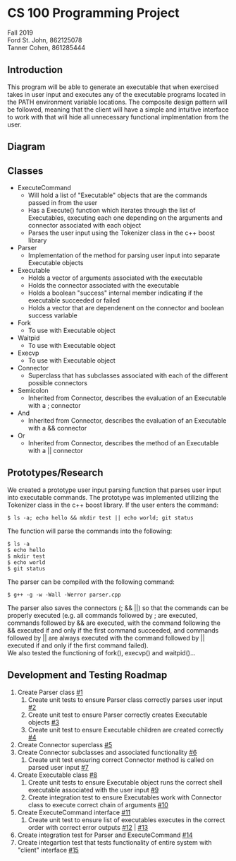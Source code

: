 # CS 100 Programming Project
Fall 2019  
Ford St. John, 862125078  
Tanner Cohen, 861285444

## Introduction
This program will be able to generate an executable that when exercised takes in user input and executes any of the executable programs located in the PATH environment variable locations.  The composite design pattern will be followed, meaning that the client will have a simple and intuitive interface to work with that will hide all unnecessary functional implmentation from the user.    

## Diagram

## Classes
* ExecuteCommand
  * Will hold a list of "Executable" objects that are the commands passed in from the user
  * Has a Execute() function which iterates through the list of Executables, executing each one depending on the arguments and connector associated with each object
  * Parses the user input using the Tokenizer class in the c++ boost library
* Parser
  * Implementation of the method for parsing user input into separate Executable objects
* Executable
  * Holds a vector<string> of arguments associated with the executable
  * Holds the connector associated with the executable
  * Holds a boolean "success" internal member indicating if the executable succeeded or failed
  * Holds a vector<children> that are dependenent on the connector and boolean success variable
* Fork
  * To use with Executable object
* Waitpid
  * To use with Executable object
* Execvp
  * To use with Executable object
* Connector
  * Superclass that has subclasses associated with each of the different possible connectors
* Semicolon
    * Inherited from Connector, describes the evaluation of an Executable with a ; connector
* And
    * Inherited from Connector, describes the evaluation of an Executable with a && connector
* Or
    * Inherited from Connector, describes the method of an Executable with a || connector

## Prototypes/Research
We created a prototype user input parsing function that parses user input into executable commands.  The prototype was implemented utilizing the Tokenizer class in the c++ boost library.  If the user enters the command:
```shell
$ ls -a; echo hello && mkdir test || echo world; git status
```
The function will parse the commands into the following:
```shell
$ ls -a
$ echo hello
$ mkdir test
$ echo world
$ git status
```
The parser can be compiled with the following command:
```shell
$ g++ -g -w -Wall -Werror parser.cpp
```
The parser also saves the connectors (; && ||) so that the commands can be properly executed (e.g. all commands followed by ; are executed, commands followed by && are executed, with the command following the && executed if and only if the first command succeeded, and commands followed by || are always executed with the command followed by || executed if and only if the first command failed).  
We also tested the functioning of fork(), execvp() and waitpid()...

## Development and Testing Roadmap
1. Create Parser class [#1](https://github.com/cs100/assignment-git_shorty_assn/issues/1)
   1. Create unit tests to ensure Parser class correctly parses user input [#2](https://github.com/cs100/assignment-git_shorty_assn/issues/2)
   1. Create unit test to ensure Parser correctly creates Executable objects [#3](https://github.com/cs100/assignment-git_shorty_assn/issues/3)
   1. Create unit test to ensure Executable children are created correctly [#4](https://github.com/cs100/assignment-git_shorty_assn/issues/4)
1. Create Connector superclass [#5](https://github.com/cs100/assignment-git_shorty_assn/issues/5)
1. Create Connector subclasses and associated functionality [#6](https://github.com/cs100/assignment-git_shorty_assn/issues/6)
   1. Create unit test ensuring correct Connector method is called on parsed user input [#7](https://github.com/cs100/assignment-git_shorty_assn/issues/7)
1. Create Executable class [#8](https://github.com/cs100/assignment-git_shorty_assn/issues/8)
   1. Create unit tests to ensure Executable object runs the correct shell executable associated with the user input [#9](https://github.com/cs100/assignment-git_shorty_assn/issues/9)
   1. Create integration test to ensure Executables work with Connector class to execute correct chain of arguments [#10](https://github.com/cs100/assignment-git_shorty_assn/issues/10)
1. Create ExecuteCommand interface [#11](https://github.com/cs100/assignment-git_shorty_assn/issues/11)
   1. Create unit test to ensure list of executables executes in the correct order with correct error outputs [#12](https://github.com/cs100/assignment-git_shorty_assn/issues/12) | [#13](https://github.com/cs100/assignment-git_shorty_assn/issues/13)
1. Create integration test for Parser and ExecuteCommand [#14](https://github.com/cs100/assignment-git_shorty_assn/issues/14)
1. Create integartion test that tests functionality of entire system with "client" interface [#15](https://github.com/cs100/assignment-git_shorty_assn/issues/15)


